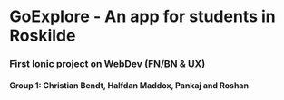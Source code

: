 # GoExplore - An app for students in Roskilde

### First Ionic project on WebDev (FN/BN & UX)
#### Group 1: Christian Bendt, Halfdan Maddox, Pankaj and Roshan
